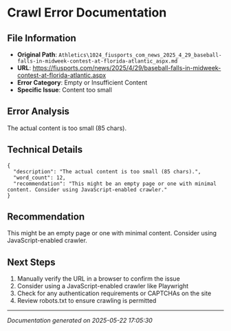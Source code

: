 # Crawl Error Documentation

## File Information
- **Original Path**: `Athletics\1024_fiusports_com_news_2025_4_29_baseball-falls-in-midweek-contest-at-florida-atlantic_aspx.md`
- **URL**: https://fiusports.com/news/2025/4/29/baseball-falls-in-midweek-contest-at-florida-atlantic.aspx
- **Error Category**: Empty or Insufficient Content
- **Specific Issue**: Content too small

## Error Analysis
The actual content is too small (85 chars).

## Technical Details
```
{
  "description": "The actual content is too small (85 chars).",
  "word_count": 12,
  "recommendation": "This might be an empty page or one with minimal content. Consider using JavaScript-enabled crawler."
}
```

## Recommendation
This might be an empty page or one with minimal content. Consider using JavaScript-enabled crawler.

## Next Steps
1. Manually verify the URL in a browser to confirm the issue
2. Consider using a JavaScript-enabled crawler like Playwright
3. Check for any authentication requirements or CAPTCHAs on the site
4. Review robots.txt to ensure crawling is permitted

---
*Documentation generated on 2025-05-22 17:05:30*
